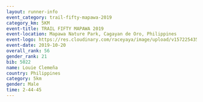 ```yaml
---
layout: runner-info 
event_category: trail-fifty-mapawa-2019 
category_km: 5KM 
event-title: TRAIL FIFTY MAPAWA 2019 
event-location: Mapawa Nature Park, Cagayan de Oro, Philippines 
event-logo: https://res.cloudinary.com/raceyaya/image/upload/v1572254355/logo/trail-fifty-mapawa_fizjmb.jpg 
event-date: 2019-10-20 
overall_rank: 56
gender_rank: 21
bib: 5022
name: Louie Clemeña
country: Philippines
category: 5km
gender: Male
time: 2-44-45
---
```

